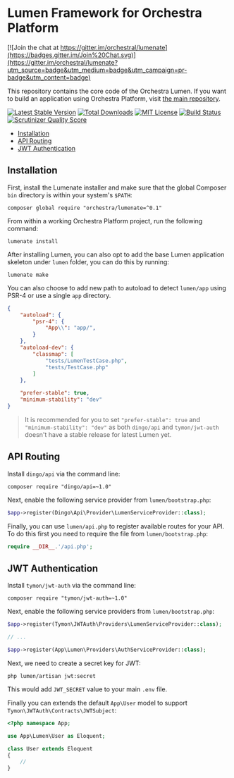 Lumen Framework for Orchestra Platform
==============

[![Join the chat at https://gitter.im/orchestral/lumenate](https://badges.gitter.im/Join%20Chat.svg)](https://gitter.im/orchestral/lumenate?utm_source=badge&utm_medium=badge&utm_campaign=pr-badge&utm_content=badge)

This repository contains the core code of the Orchestra Lumen. If you want to build an application using Orchestra Platform, visit [the main repository](https://github.com/orchestral/platform).

[![Latest Stable Version](https://img.shields.io/github/release/orchestral/lumen.svg?style=flat-square)](https://packagist.org/packages/orchestra/lumen)
[![Total Downloads](https://img.shields.io/packagist/dt/orchestra/lumen.svg?style=flat-square)](https://packagist.org/packages/orchestra/lumen)
[![MIT License](https://img.shields.io/packagist/l/orchestra/lumen.svg?style=flat-square)](https://packagist.org/packages/orchestra/lumen)
[![Build Status](https://img.shields.io/travis/orchestral/lumen/3.4.svg?style=flat-square)](https://travis-ci.org/orchestral/lumen)
[![Scrutinizer Quality Score](https://img.shields.io/scrutinizer/g/orchestral/lumen/3.4.svg?style=flat-square)](https://scrutinizer-ci.com/g/orchestral/lumen/)

* [Installation](#installation)
* [API Routing](#api-routing)
* [JWT Authentication](#jwt-authentication)

## Installation

First, install the Lumenate installer and make sure that the global Composer `bin` directory is within your system's `$PATH`:

    composer global require "orchestra/lumenate=^0.1"

From within a working Orchestra Platform project, run the following command:

    lumenate install

After installing Lumen, you can also opt to add the base Lumen application skeleton under `lumen` folder, you can do this by running:

    lumenate make

You can also choose to add new path to autoload to detect `lumen/app` using PSR-4 or use a single `app` directory.

```json
{
    "autoload": {
        "psr-4": {
            "App\\": "app/",
        }
    },
    "autoload-dev": {
        "classmap": [
            "tests/LumenTestCase.php",
            "tests/TestCase.php"
        ]
    },

    "prefer-stable": true,
    "minimum-stability": "dev"
}
```

> It is recommended for you to set `"prefer-stable": true` and `"minimum-stability": "dev"` as both `dingo/api` and `tymon/jwt-auth` doesn't have a stable release for latest Lumen yet.

## API Routing

Install `dingo/api` via the command line:

    composer require "dingo/api=~1.0"

Next, enable the following service provider from `lumen/bootstrap.php`:

```php
$app->register(Dingo\Api\Provider\LumenServiceProvider::class);
```

Finally, you can use `lumen/api.php` to register available routes for your API. To do this first you need to require the file from `lumen/bootstrap.php`:

```php
require __DIR__.'/api.php';
```

## JWT Authentication

Install `tymon/jwt-auth` via the command line:

    composer require "tymon/jwt-auth=~1.0"

Next, enable the following service providers from `lumen/bootstrap.php`:

```php
$app->register(Tymon\JWTAuth\Providers\LumenServiceProvider::class);

// ...

$app->register(App\Lumen\Providers\AuthServiceProvider::class);
```

Next, we need to create a secret key for JWT:

    php lumen/artisan jwt:secret

This would add `JWT_SECRET` value to your main `.env` file.

Finally you can extends the default `App\User` model to support `Tymon\JWTAuth\Contracts\JWTSubject`:

```php
<?php namespace App;

use App\Lumen\User as Eloquent;

class User extends Eloquent
{
    //
}
